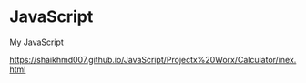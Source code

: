 # JavaScript
My JavaScript


https://shaikhmd007.github.io/JavaScript/Projectx%20Worx/Calculator/inex.html
